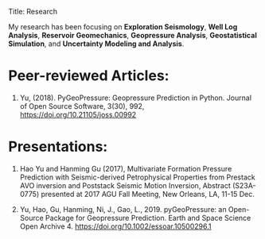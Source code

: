 Title: Research

My research has been focusing on **Exploration Seismology**, **Well Log Analysis**, **Reservoir Geomechanics**, **Geopressure Analysis**, **Geostatistical Simulation**, and **Uncertainty Modeling and Analysis**.

# Peer-reviewed Articles:

1. Yu, (2018). PyGeoPressure: Geopressure Prediction in Python. Journal of Open Source Software, 3(30), 992, https://doi.org/10.21105/joss.00992

# Presentations:
1. Hao Yu and Hanming Gu (2017), Multivariate Formation Pressure Prediction with Seismic-derived Petrophysical Properties from Prestack AVO inversion and Poststack Seismic Motion Inversion, Abstract (S23A-0775) presented at 2017 AGU Fall Meeting, New Orleans, LA, 11-15 Dec. [<i class="fa fa-download" aria-hidden="true"></i>](https://github.com/whimian/user_page_pelican/blob/master/files/Yu_Hao_2017_AGU_Fall_Meeting_Poster.pdf?raw=true)

2. Yu, Hao, Gu, Hanming, Ni, J., Gao, L., 2019. pyGeoPressure: an Open-Source Package for Geopressure Prediction. Earth and Space Science Open Archive 4. https://doi.org/10.1002/essoar.10500296.1
